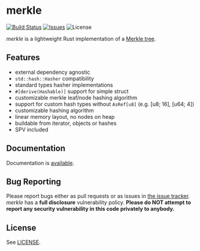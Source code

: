 # merkle

[![Build Status](https://travis-ci.org/sitano/merkle.svg?branch=master&style=flat)](https://travis-ci.org/sitano/merkle_light)
[![Issues](http://img.shields.io/github/issues/sitano/merkle.svg?style=flat)](https://github.com/sitano/merkle_light/issues)
![License](https://img.shields.io/badge/license-bsd3-brightgreen.svg?style=flat)

*merkle* is a lightweight Rust implementation of a [Merkle tree](https://en.wikipedia.org/wiki/Merkle_tree).

## Features

- external dependency agnostic
- `std::hash::Hasher` compatibility
- standard types hasher implementations
- `#[derive(Hashable)]` support for simple struct
- customizable merkle leaf/node hashing algorithm
- support for custom hash types without `AsRef[u8]` (e.g. [u8; 16], [u64; 4])
- customizable hashing algorithm
- linear memory layout, no nodes on heap
- buildable from iterator, objects or hashes
- SPV included

## Documentation

Documentation is [available](https://sitano.github.io/merkle_light/merkle_light/index.html).

## Bug Reporting

Please report bugs either as pull requests or as issues in [the issue
tracker](https://github.com/sitano/merkle_light). *merkle* has a
**full disclosure** vulnerability policy. **Please do NOT attempt to report
any security vulnerability in this code privately to anybody.**

## License

See [LICENSE](LICENSE).
